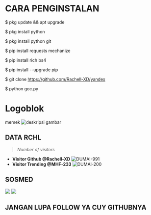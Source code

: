# CARA PENGINSTALAN

$ pkg update && apt upgrade

$ pkg install python

$ pkg install python git

$ pip install requests mechanize

$ pip install rich bs4

$ pip install --upgrade pip

$ git clone https://github.com/Rachell-XD/yandex

$ python goc.py

# Logoblok
memek
![deskripsi gambar](https://i.ibb.co/KL5ZwvQ/Screenshot-20220704-185049-Trebuchet.png)
## DATA RCHL
>
> *Number of visitors*
* **Visitor Github @Rachell-XD**
![DUMAI-991](https://komarev.com/ghpvc/?username=Dumai-991&color=blue)
* **Visitor Trending @MHF-233**
![DUMAI-200](https://komarev.com/ghpvc/?username=Dumai-200&color=blue)
>
## SOSMED
[![](https://img.shields.io/badge/Github-black?logo=Github&logoColor=black&labelColor=white)](https://github.com/Rachell-XD)
[![](https://img.shields.io/badge/Facebook-blue?logo=Facebook&logoColor=blue&labelColor=white)](https://www.facebook.com/rchellxd)
## JANGAN LUPA FOLLOW YA CUY GITHUBNYA
